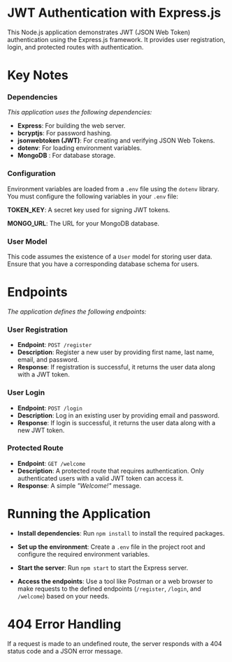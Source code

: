 # **JWT Authentication with Express.js**

This Node.js application demonstrates JWT (JSON Web Token) authentication using the Express.js framework. It provides user registration, login, and protected routes with authentication.

# **Key Notes**

### Dependencies
_This application uses the following dependencies:_

* **Express**: For building the web server.
* **bcryptjs**: For password hashing.
* **jsonwebtoken (JWT)**: For creating and verifying JSON Web Tokens.
* **dotenv**: For loading environment variables.
* **MongoDB** : For database storage.

### Configuration

Environment variables are loaded from a `.env` file using the `dotenv` library. You must configure the following variables in your `.env` file:

**TOKEN_KEY**: A secret key used for signing JWT tokens.

**MONGO_URL**: The URL for your MongoDB database.

### User Model

This code assumes the existence of a `User` model for storing user data. Ensure that you have a corresponding database schema for users.

# **Endpoints**
_The application defines the following endpoints:_

### User Registration
* **Endpoint**: `POST /register`
* **Description**: Register a new user by providing first name, last name, email, and password.
* **Response**: If registration is successful, it returns the user data along with a JWT token.

### User Login
* **Endpoint**: `POST /login`
* **Description**: Log in an existing user by providing email and password.
* **Response**: If login is successful, it returns the user data along with a new JWT token.

### Protected Route
* **Endpoint**: `GET /welcome`
* **Description**: A protected route that requires authentication. Only authenticated users with a valid JWT token can access it.
* **Response**: A simple *"Welcome!"* message.

# **Running the Application**

* **Install dependencies**: Run `npm install` to install the required packages.

* **Set up the environment**: Create a `.env` file in the project root and configure the required environment variables.

* **Start the server**: Run `npm start` to start the Express server.

* **Access the endpoints**: Use a tool like Postman or a web browser to make requests to the defined endpoints (`/register`, `/login`, and `/welcome`) based on your needs.

# **404 Error Handling**
If a request is made to an undefined route, the server responds with a 404 status code and a JSON error message.
